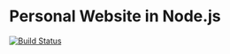 # Personal Website in Node.js

[![Build Status](https://travis-ci.org/slavapavlutin/pavlutin-node.svg?branch=master)](https://travis-ci.org/slavapavlutin/pavlutin-node)
